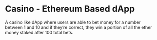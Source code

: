 # Casino - Ethereum Based dApp

A casino like dApp where users are able to bet money for a number between 1 and 10 and if they’re correct, they win a portion of all the ether money staked after 100 total bets.

